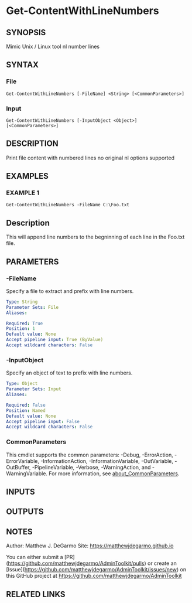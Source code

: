 # Get-ContentWithLineNumbers

## SYNOPSIS
Mimic Unix / Linux tool nl number lines

## SYNTAX

### File
```
Get-ContentWithLineNumbers [-FileName] <String> [<CommonParameters>]
```

### Input
```
Get-ContentWithLineNumbers [-InputObject <Object>] [<CommonParameters>]
```

## DESCRIPTION
Print file content with numbered lines no original nl options supported

## EXAMPLES

### EXAMPLE 1
```
Get-ContentWithLineNumbers -FileName C:\Foo.txt
```

Description
-----------
This will append line numbers to the begninning of each line in the Foo.txt file.

## PARAMETERS

### -FileName
Specify a file to extract and prefix with line numbers.

```yaml
Type: String
Parameter Sets: File
Aliases:

Required: True
Position: 1
Default value: None
Accept pipeline input: True (ByValue)
Accept wildcard characters: False
```

### -InputObject
Specify an object of text to prefix with line numbers.

```yaml
Type: Object
Parameter Sets: Input
Aliases:

Required: False
Position: Named
Default value: None
Accept pipeline input: False
Accept wildcard characters: False
```

### CommonParameters
This cmdlet supports the common parameters: -Debug, -ErrorAction, -ErrorVariable, -InformationAction, -InformationVariable, -OutVariable, -OutBuffer, -PipelineVariable, -Verbose, -WarningAction, and -WarningVariable. For more information, see [about_CommonParameters](http://go.microsoft.com/fwlink/?LinkID=113216).

## INPUTS

## OUTPUTS

## NOTES
Author: Matthew J.
DeGarmo
Site: https://matthewjdegarmo.github.io

You can either submit a \[PR\](https://github.com/matthewjdegarmo/AdminToolkit/pulls)
    or create an \[Issue\](https://github.com/matthewjdegarmo/AdminToolkit/issues/new)
    on this GitHub project at https://github.com/matthewjdegarmo/AdminToolkit

## RELATED LINKS
